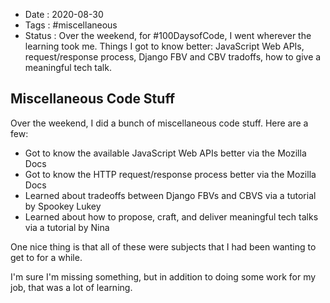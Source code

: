 - Date : 2020-08-30
- Tags : #miscellaneous
- Status : Over the weekend, for #100DaysofCode, I went wherever the learning took me. Things I got to know better: JavaScript Web APIs, request/response process, Django FBV and CBV tradoffs, how to give a meaningful tech talk.

## Miscellaneous Code Stuff

Over the weekend, I did a bunch of miscellaneous code stuff. Here are a few:

* Got to know the available JavaScript Web APIs better via the Mozilla Docs
* Got to know the HTTP request/response process better via the Mozilla Docs
* Learned about tradeoffs between Django FBVs and CBVS via a tutorial by Spookey Lukey
* Learned about how to propose, craft, and deliver meaningful tech talks via a tutorial by Nina

One nice thing is that all of these were subjects that I had been wanting to get to for a while.

I'm sure I'm missing something, but in addition to doing some work for my job, that was a lot of learning.
